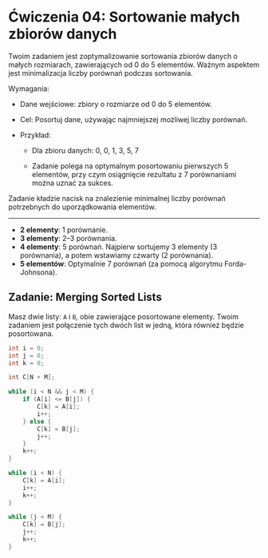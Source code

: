 # Ćwiczenia 04: Sortowanie małych zbiorów danych
Twoim zadaniem jest zoptymalizowanie sortowania zbiorów danych o małych rozmiarach, zawierających od 0 do 5 elementów. Ważnym aspektem jest minimalizacja liczby porównań podczas sortowania.

Wymagania:

- Dane wejściowe: zbiory o rozmiarze od 0 do 5 elementów.

- Cel: Posortuj dane, używając najmniejszej możliwej liczby porównań.

- Przykład:

    - Dla zbioru danych: 0, 0, 1, 3, 5, 7
    
    - Zadanie polega na optymalnym posortowaniu pierwszych 5 elementów, przy czym osiągnięcie rezultatu z 7 porównaniami można uznać za sukces.

Zadanie kładzie nacisk na znalezienie minimalnej liczby porównań potrzebnych do uporządkowania elementów.

---

- **2 elementy**: 1 porównanie.
- **3 elementy**: 2–3 porównania.
- **4 elementy**: 5 porównań. Najpierw sortujemy 3 elementy (3 porównania), a potem wstawiamy czwarty (2 porównania).
- **5 elementów**: Optymalnie 7 porównań (za pomocą algorytmu Forda-Johnsona).


## Zadanie: Merging Sorted Lists

Masz dwie listy: `A` i `B`, obie zawierające posortowane elementy. Twoim zadaniem jest połączenie tych dwóch list w jedną, która również będzie posortowana.


```C
int i = 0;
int j = 0;
int k = 0;

int C[N + M];

while (i < N && j < M) {
    if (A[i] <= B[j]) {
        C[k] = A[i];
        i++;
    } else {
        C[k] = B[j];
        j++;
    }
    k++;
}

while (i < N) {
    C[k] = A[i];
    i++;
    k++;
}

while (j < M) {
    C[k] = B[j];
    j++;
    k++;
}
```